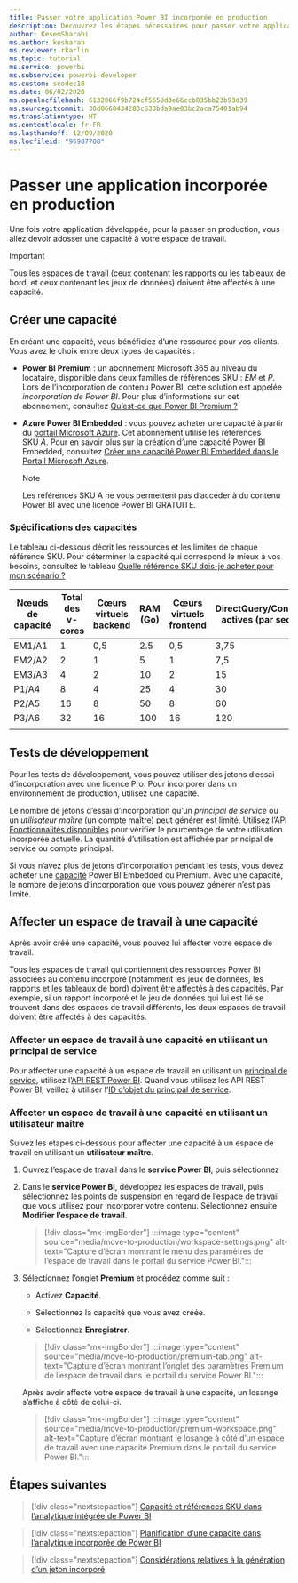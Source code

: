 ```yaml
---
title: Passer votre application Power BI incorporée en production
description: Découvrez les étapes nécessaires pour passer votre application Power BI en production.
author: KesemSharabi
ms.author: kesharab
ms.reviewer: rkarlin
ms.topic: tutorial
ms.service: powerbi
ms.subservice: powerbi-developer
ms.custom: seodec18
ms.date: 06/02/2020
ms.openlocfilehash: 6132066f9b724cf5658d3e66ccb835bb23b93d39
ms.sourcegitcommit: 30d0668434283c633bda9ae03bc2aca75401ab94
ms.translationtype: HT
ms.contentlocale: fr-FR
ms.lasthandoff: 12/09/2020
ms.locfileid: "96907708"
---
```

# <a name="move-your-embedded-app-to-production"></a>Passer une application incorporée en production

Une fois votre application développée, pour la passer en production, vous allez devoir adosser une capacité à votre espace de travail.

> [!Important]
> Tous les espaces de travail (ceux contenant les rapports ou les tableaux de bord, et ceux contenant les jeux de données) doivent être affectés à une capacité.

## <a name="create-a-capacity"></a>Créer une capacité

En créant une capacité, vous bénéficiez d’une ressource pour vos clients. Vous avez le choix entre deux types de capacités :

* **Power BI Premium** : un abonnement Microsoft 365 au niveau du locataire, disponible dans deux familles de références SKU : *EM* et *P*. Lors de l’incorporation de contenu Power BI, cette solution est appelée *incorporation de Power BI*. Pour plus d’informations sur cet abonnement, consultez [Qu’est-ce que Power BI Premium ?](../../admin/service-premium-what-is.md)

* **Azure Power BI Embedded** : vous pouvez acheter une capacité à partir du [portail Microsoft Azure](https://portal.azure.com). Cet abonnement utilise les références SKU *A*. Pour en savoir plus sur la création d’une capacité Power BI Embedded, consultez [Créer une capacité Power BI Embedded dans le Portail Microsoft Azure](azure-pbie-create-capacity.md).

    > [!NOTE]
    > Les références SKU A ne vous permettent pas d’accéder à du contenu Power BI avec une licence Power BI GRATUITE.

### <a name="capacity-specifications"></a>Spécifications des capacités

Le tableau ci-dessous décrit les ressources et les limites de chaque référence SKU. Pour déterminer la capacité qui correspond le mieux à vos besoins, consultez le tableau [Quelle référence SKU dois-je acheter pour mon scénario ?](./embedded-faq.md#which-solution-should-i-choose)

| Nœuds de capacité | Total des v-cores | Cœurs virtuels backend | RAM (Go) | Cœurs virtuels frontend | DirectQuery/Connexions actives (par seconde) | Parallélisme des actualisations de modèles |
| --- | --- | --- | --- | --- | --- | --- |
| EM1/A1 | 1 | 0,5 | 2.5 | 0,5 | 3,75 | 1 |
| EM2/A2 | 2 | 1 | 5 | 1 | 7,5 | 2 |
| EM3/A3 | 4 | 2 | 10 | 2 | 15 | 3 |
| P1/A4 | 8 | 4 | 25 | 4 | 30 | 6 |
| P2/A5 | 16 | 8 | 50 | 8 | 60 | 12 |
| P3/A6 | 32 | 16 | 100 | 16 | 120 | 24 |
| | | | | | | |

## <a name="development-testing"></a>Tests de développement

Pour les tests de développement, vous pouvez utiliser des jetons d’essai d’incorporation avec une licence Pro. Pour incorporer dans un environnement de production, utilisez une capacité.

Le nombre de jetons d’essai d’incorporation qu’un *principal de service* ou un *utilisateur maître* (un compte maître) peut générer est limité. Utilisez l’API [Fonctionnalités disponibles](/rest/api/power-bi/availablefeatures/getavailablefeatures) pour vérifier le pourcentage de votre utilisation incorporée actuelle. La quantité d’utilisation est affichée par principal de service ou compte principal.

Si vous n’avez plus de jetons d’incorporation pendant les tests, vous devez acheter une [capacité](embedded-capacity.md) Power BI Embedded ou Premium. Avec une capacité, le nombre de jetons d’incorporation que vous pouvez générer n’est pas limité.

## <a name="assign-a-workspace-to-a-capacity"></a>Affecter un espace de travail à une capacité

Après avoir créé une capacité, vous pouvez lui affecter votre espace de travail.

Tous les espaces de travail qui contiennent des ressources Power BI associées au contenu incorporé (notamment les jeux de données, les rapports et les tableaux de bord) doivent être affectés à des capacités. Par exemple, si un rapport incorporé et le jeu de données qui lui est lié se trouvent dans des espaces de travail différents, les deux espaces de travail doivent être affectés à des capacités.

### <a name="assign-a-workspace-to-a-capacity-using-a-service-principal"></a>Affecter un espace de travail à une capacité en utilisant un principal de service

Pour affecter une capacité à un espace de travail en utilisant un [principal de service](embed-service-principal.md), utilisez l’[API REST Power BI](/rest/api/power-bi/capacities/groups_assigntocapacity). Quand vous utilisez les API REST Power BI, veillez à utiliser l’[ID d’objet du principal de service](embed-service-principal.md).

### <a name="assign-a-workspace-to-a-capacity-using-a-master-user"></a>Affecter un espace de travail à une capacité en utilisant un utilisateur maître

Suivez les étapes ci-dessous pour affecter une capacité à un espace de travail en utilisant un **utilisateur maître**.

1. Ouvrez l’espace de travail dans le **service Power BI**, puis sélectionnez 

1. Dans le **service Power BI**, développez les espaces de travail, puis sélectionnez les points de suspension en regard de l’espace de travail que vous utilisez pour incorporer votre contenu. Sélectionnez ensuite **Modifier l’espace de travail**.

    >[!div class="mx-imgBorder"]
    >:::image type="content" source="media/move-to-production/workspace-settings.png" alt-text="Capture d’écran montrant le menu des paramètres de l’espace de travail dans le portail du service Power BI.":::

2. Sélectionnez l’onglet **Premium** et procédez comme suit :

    * Activez **Capacité**.

    * Sélectionnez la capacité que vous avez créée.

    * Sélectionnez **Enregistrer**.

    >[!div class="mx-imgBorder"]
    >:::image type="content" source="media/move-to-production/premium-tab.png" alt-text="Capture d’écran montrant l’onglet des paramètres Premium de l’espace de travail dans le portail du service Power BI.":::

    Après avoir affecté votre espace de travail à une capacité, un losange s’affiche à côté de celui-ci. 

    >[!div class="mx-imgBorder"]
    >:::image type="content" source="media/move-to-production/premium-workspace.png" alt-text="Capture d’écran montrant le losange à côté d’un espace de travail avec une capacité Premium dans le portail du service Power BI.":::

## <a name="next-steps"></a>Étapes suivantes

>[!div class="nextstepaction"]
>[Capacité et références SKU dans l’analytique intégrée de Power BI](embedded-capacity.md)

>[!div class="nextstepaction"]
>[Planification d’une capacité dans l’analytique incorporée de Power BI](embedded-capacity-planning.md)

>[!div class="nextstepaction"]
>[Considérations relatives à la génération d’un jeton incorporé](generate-embed-token.md)